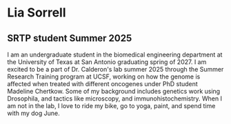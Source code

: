 # Lia Sorrell
## SRTP student Summer 2025

I am an undergraduate student in the biomedical engineering department at the University of Texas at San Antonio graduating spring of 2027. I am excited to be a part of Dr. Calderon's lab summer 2025 through the Summer Research Training program at UCSF, working on how the genome is affected when treated with different oncogenes under PhD student Madeline Chertkow. Some of my background includes genetics work using Drosophila, and tactics like microscopy, and immunohistochemistry. When I am not in the lab, I love to ride my bike, go to yoga, paint, and spend time with my dog June.
